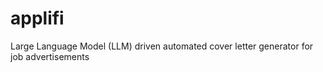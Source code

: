 # applifi
Large Language Model (LLM) driven automated cover letter generator for job advertisements

